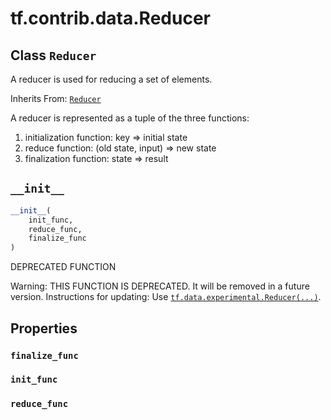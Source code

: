 <div itemscope itemtype="http://developers.google.com/ReferenceObject">
<meta itemprop="name" content="tf.contrib.data.Reducer" />
<meta itemprop="path" content="Stable" />
<meta itemprop="property" content="finalize_func"/>
<meta itemprop="property" content="init_func"/>
<meta itemprop="property" content="reduce_func"/>
<meta itemprop="property" content="__init__"/>
</div>

# tf.contrib.data.Reducer

## Class `Reducer`

A reducer is used for reducing a set of elements.

Inherits From: [`Reducer`](../../../tf/data/experimental/Reducer.md)

<!-- Placeholder for "Used in" -->

A reducer is represented as a tuple of the three functions:
  1) initialization function: key => initial state
  2) reduce function: (old state, input) => new state
  3) finalization function: state => result

<h2 id="__init__"><code>__init__</code></h2>

``` python
__init__(
    init_func,
    reduce_func,
    finalize_func
)
```

DEPRECATED FUNCTION

Warning: THIS FUNCTION IS DEPRECATED. It will be removed in a future version.
Instructions for updating:
Use <a href="../../../tf/data/experimental/Reducer.md"><code>tf.data.experimental.Reducer(...)</code></a>.



## Properties

<h3 id="finalize_func"><code>finalize_func</code></h3>




<h3 id="init_func"><code>init_func</code></h3>




<h3 id="reduce_func"><code>reduce_func</code></h3>






